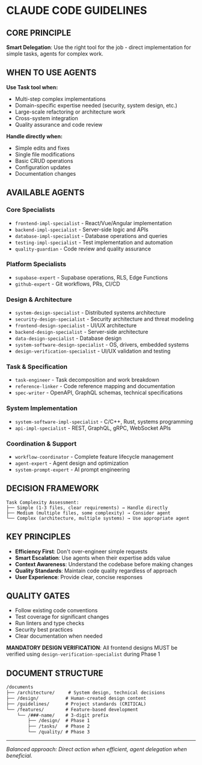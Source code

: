 # CLAUDE CODE GUIDELINES

## CORE PRINCIPLE

**Smart Delegation**: Use the right tool for the job - direct implementation for simple tasks, agents for complex work.

## WHEN TO USE AGENTS

**Use Task tool when:**

- Multi-step complex implementations
- Domain-specific expertise needed (security, system design, etc.)
- Large-scale refactoring or architecture work
- Cross-system integration
- Quality assurance and code review

**Handle directly when:**

- Simple edits and fixes
- Single file modifications
- Basic CRUD operations
- Configuration updates
- Documentation changes

## AVAILABLE AGENTS

### Core Specialists

- `frontend-impl-specialist` - React/Vue/Angular implementation
- `backend-impl-specialist` - Server-side logic and APIs
- `database-impl-specialist` - Database operations and queries
- `testing-impl-specialist` - Test implementation and automation
- `quality-guardian` - Code review and quality assurance

### Platform Specialists

- `supabase-expert` - Supabase operations, RLS, Edge Functions
- `github-expert` - Git workflows, PRs, CI/CD

### Design & Architecture

- `system-design-specialist` - Distributed systems architecture
- `security-design-specialist` - Security architecture and threat modeling
- `frontend-design-specialist` - UI/UX architecture
- `backend-design-specialist` - Server-side architecture
- `data-design-specialist` - Database design
- `system-software-design-specialist` - OS, drivers, embedded systems
- `design-verification-specialist` - UI/UX validation and testing

### Task & Specification

- `task-engineer` - Task decomposition and work breakdown
- `reference-linker` - Code reference mapping and documentation
- `spec-writer` - OpenAPI, GraphQL schemas, technical specifications

### System Implementation

- `system-software-impl-specialist` - C/C++, Rust, systems programming
- `api-impl-specialist` - REST, GraphQL, gRPC, WebSocket APIs

### Coordination & Support

- `workflow-coordinator` - Complete feature lifecycle management
- `agent-expert` - Agent design and optimization
- `system-prompt-expert` - AI prompt engineering

## DECISION FRAMEWORK

```
Task Complexity Assessment:
├── Simple (1-3 files, clear requirements) → Handle directly
├── Medium (multiple files, some complexity) → Consider agent
└── Complex (architecture, multiple systems) → Use appropriate agent
```

## KEY PRINCIPLES

- **Efficiency First**: Don't over-engineer simple requests
- **Smart Escalation**: Use agents when their expertise adds value
- **Context Awareness**: Understand the codebase before making changes
- **Quality Standards**: Maintain code quality regardless of approach
- **User Experience**: Provide clear, concise responses

## QUALITY GATES

- Follow existing code conventions
- Test coverage for significant changes
- Run linters and type checks
- Security best practices
- Clear documentation when needed

**MANDATORY DESIGN VERIFICATION**: All frontend designs MUST be verified using `design-verification-specialist` during Phase 1

## DOCUMENT STRUCTURE

```markdown
/documents
├── /architecture/     # System design, technical decisions
├── /design/          # Human-created design content
├── /guidelines/      # Project standards (CRITICAL)
└── /features/        # Feature-based development
    └── /###-name/    # 3-digit prefix
        ├── /design/  # Phase 1
        ├── /tasks/   # Phase 2
        └── /quality/ # Phase 3
```

---

*Balanced approach: Direct action when efficient, agent delegation when beneficial.*
